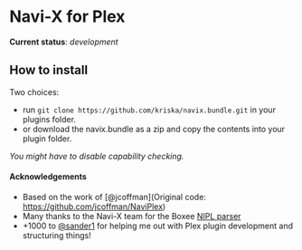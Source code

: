 # Navi-X for Plex
**Current status**: *development*

## How to install
Two choices:
* run `git clone https://github.com/kriska/navix.bundle.git` in your plugins folder.
* or download the navix.bundle as a zip and copy the contents into your plugin folder.

*You might have to disable capability checking.*

#### Acknowledgements
* Based on the work of [@jcoffman](Original code: https://github.com/jcoffman/NaviPlex)
* Many thanks to the Navi-X team for the Boxee [NIPL parser](http://code.google.com/p/navi-x/source/browse/trunk/Navi-X%20BOXEE/beta/com.navix.main/source/libs/nipl.py)
* +1000 to [@sander1](https://github.com/sander1) for helping me out with Plex plugin development and structuring things!
